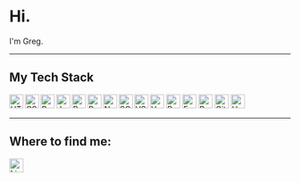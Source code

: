 <h1>Hi.</h1>
<p>I'm Greg.</p>
<hr aize=3x>
<h2>My Tech Stack</h2>
<img align="left" src="https://img.shields.io/badge/-HTML5-%23E44D27?style=flat&logo=html5&logoColor=ffffff" alt="HTML5" height = "25"/>  
<img align="left" src="https://img.shields.io/badge/-CSS3-%231572B6?style=flat&logo=css3" alt="CSS3" height = "25"/>  
<img align="left" src="https://img.shields.io/badge/Bootstrap-563D7C?style=flat&logo=bootstrap&logoColor=white" alt="Bootstrap" height="25">
<img align="left" src="https://img.shields.io/badge/-JavaScript-%23F7DF1C?style=flat&logo=javascript&logoColor=000000" alt="JavaScript" height = "25"/>
<img align="left" src="https://img.shields.io/badge/React-20232A?style=flat&logo=react&logoColor=61DAFB" alt="React" height = "25"/>
<img src="https://img.shields.io/badge/Vue.js-35495E?style=flat&logo=vue.js&logoColor=4FC08D" alt="Vue" height = "25"/>
<img align="left" src="https://img.shields.io/badge/Ruby-CC342D?style=flat&logo=ruby&logoColor=white" alt="Ruby" height= "25">
<img src="https://img.shields.io/badge/Ruby_on_Rails-CC0000?style=flat&logo=ruby-on-rails&logoColor=white" alt="Ruby on Rails" height= "25">
<img align="left" src="https://img.shields.io/badge/Node.js-43853D?style=flat&logo=node.js&logoColor=white" alt="NodeJs" height= "25">
<img src="https://img.shields.io/badge/Express.js-404D59?style=flat" alt="ExpressJs" height="25">
<img align="left" src="https://img.shields.io/badge/SQLite-07405E?style=flat&logo=sqlite&logoColor=white" alt="SQlite" height= "25">
<img src="https://img.shields.io/badge/PostgreSQL-316192?style=flat&logo=postgresql&logoColor=white" alt="PostgreSQL" height= "25">
<img align="left" src="https://img.shields.io/badge/-VSCode-%23007ACC?style=flat&logo=visual-studio-code" alt="VSCode" height = "25">
<img src="https://img.shields.io/badge/GIT-E44C30?style=flat&logo=git&logoColor=white" alt="Git" height = "25">
<img src="https://img.shields.io/badge/Heroku-430098?style=flat&logo=heroku&logoColor=white" alt="Heroku" height = "25">
<hr size=3x>
<h2>Where to find me:</h2>
<a href="https://www.linkedin.com/in/gregoire-renaldo-440b791b/" target="_blank"><img alt="LinkedIn" src="https://img.shields.io/badge/LinkedIn-0077B5?style=flat&logo=linkedin&logoColor=white" height = "25" /></a>
&nbsp;&nbsp;
<!--
<a href="https://www.codewars.com/users/alenabauer" target="_blank"><img alt="Codewars" src="https://www.codewars.com/users/alenabauer/badges/small" height = "25" /></a>

<!--
**gregoire-renaldo/gregoire-renaldo** is a ✨ _special_ ✨ repository because its `README.md` (this file) appears on your GitHub profile.

Here are some ideas to get you started:

- 🔭 I’m currently working on ...
- 🌱 I’m currently learning ...
- 👯 I’m looking to collaborate on ...
- 🤔 I’m looking for help with ...
- 💬 Ask me about ...
- 📫 How to reach me: ...
- 😄 Pronouns: ...
- ⚡ Fun fact: ...
-->
